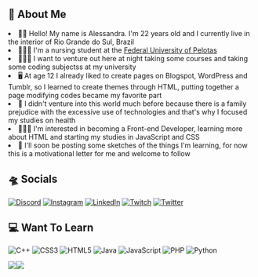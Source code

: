 ## 👻 About Me
<li>👋🏻 Hello! My name is Alessandra. I'm 22 years old and I currently live in the interior of Rio Grande do Sul, Brazil<br><li>👩🏻‍⚕️ I'm a nursing student at the <a href="https://portal.ufpel.edu.br/">Federal University of Pelotas</a> <br><li>🙇🏻‍♀️ I want to venture out here at night taking some courses and taking some coding subjectss at my university<br><li>🖥️ At age 12 I already liked to create pages on Blogspot, WordPress and Tumblr, so I learned to create themes through HTML, putting together a page modifying codes became my favorite part<br><li>👺 I didn't venture into this world much before because there is a family prejudice with the excessive use of technologies and that's why I focused my studies on health<br><li>👩🏻‍💻 I'm interested in becoming a Front-end Developer, learning more about HTML and starting my studies in JavaScript and CSS<br><li>🎯 I'll soon be posting some sketches of the things I'm learning, for now this is a motivational letter for me and welcome to follow

## 🛸 Socials
[![Discord](https://img.shields.io/badge/Discord-%237289DA.svg?logo=discord&logoColor=white)](https://discord.gg/harriett#5201) [![Instagram](https://img.shields.io/badge/Instagram-%23E4405F.svg?logo=Instagram&logoColor=white)](https://instagram.com/p.a.i.m) [![LinkedIn](https://img.shields.io/badge/LinkedIn-%230077B5.svg?logo=linkedin&logoColor=white)](https://linkedin.com/in/alessandra-paim) [![Twitch](https://img.shields.io/badge/Twitch-%239146FF.svg?logo=Twitch&logoColor=white)](https://twitch.tv/lessinha) [![Twitter](https://img.shields.io/badge/Twitter-%231DA1F2.svg?logo=Twitter&logoColor=white)](https://twitter.com/lsvzw) 

## 💻 Want To Learn
![C++](https://img.shields.io/badge/c++-%2300599C.svg?style=flat&logo=c%2B%2B&logoColor=white) ![CSS3](https://img.shields.io/badge/css3-%231572B6.svg?style=flat&logo=css3&logoColor=white) ![HTML5](https://img.shields.io/badge/html5-%23E34F26.svg?style=flat&logo=html5&logoColor=white) ![Java](https://img.shields.io/badge/java-%23ED8B00.svg?style=flat&logo=java&logoColor=white) ![JavaScript](https://img.shields.io/badge/javascript-%23323330.svg?style=flat&logo=javascript&logoColor=%23F7DF1E) ![PHP](https://img.shields.io/badge/php-%23777BB4.svg?style=flat&logo=php&logoColor=white) ![Python](https://img.shields.io/badge/python-3670A0?style=flat&logo=python&logoColor=ffdd54)

![](https://github-readme-stats.vercel.app/api?username=alessandrapaim&theme=bear&hide_border=true&include_all_commits=true&count_private=false)![](https://github-readme-stats.vercel.app/api/top-langs/?username=alessandrapaim&theme=bear&hide_border=true&include_all_commits=true&count_private=false&layout=compact)
